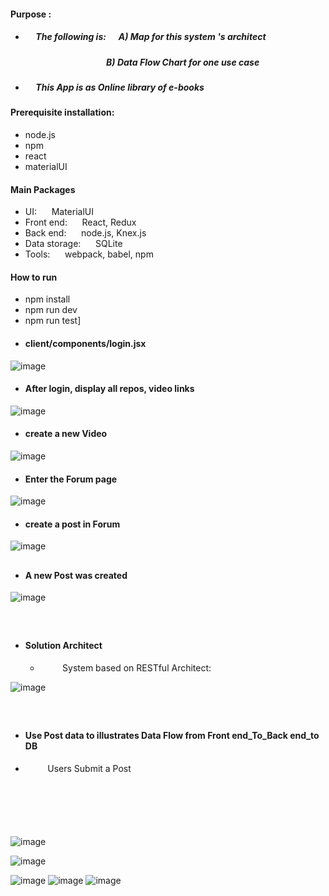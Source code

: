 #### Purpose :     
+ ##### &nbsp;&nbsp;&nbsp;&nbsp;  The following is:  &nbsp;&nbsp;&nbsp;&nbsp;  A) Map for this system 's architect
  ##### &nbsp;&nbsp;&nbsp;&nbsp;&nbsp;&nbsp;&nbsp;&nbsp; &nbsp;&nbsp;&nbsp;&nbsp; &nbsp;&nbsp;&nbsp;&nbsp; &nbsp;&nbsp;&nbsp;&nbsp; &nbsp;&nbsp;&nbsp;&nbsp; &nbsp;&nbsp;&nbsp;&nbsp; &nbsp;&nbsp;&nbsp;&nbsp;  B)  Data Flow Chart for one use case
+ #####  &nbsp;&nbsp;&nbsp;&nbsp;  This App is as Online library of e-books



	 
####  Prerequisite installation:
+    node.js                          
+  npm
+   react            
+   materialUI




####   Main Packages
+   UI:      &nbsp;&nbsp;&nbsp;&nbsp;       MaterialUI
+   Front end: &nbsp;&nbsp;&nbsp;&nbsp;     React, Redux
+  Back end: &nbsp;&nbsp;&nbsp;&nbsp;      node.js, Knex.js
+  Data storage:  &nbsp;&nbsp;&nbsp;&nbsp; SQLite &nbsp;&nbsp;&nbsp;&nbsp;   
+   Tools: &nbsp;&nbsp;&nbsp;&nbsp; webpack, babel, npm 

#### How to run
+  npm install
+  npm run dev
+  npm run test]





 



*  #### client/components/login.jsx
![image](https://github.com/githubmave/aihe-Book/assets/8073738/fa7d98b9-024c-4a27-ab56-69267034460b)


* #### After login, display all repos, video links
![image](https://github.com/githubmave/aihe-Book/assets/8073738/788c3721-aefc-46fc-80b9-52f9e17cfdca)


* #### create a new Video

![image](https://github.com/githubmave/aihe-Book/assets/8073738/251fdaa0-982f-4684-8a1b-52a9a322d144)


 * #### Enter the Forum page
![image](https://github.com/githubmave/aihe-Book/assets/8073738/53841ebd-cff6-471c-a0af-5f61b6b22ecf)


 * #### create a post in Forum
![image](https://github.com/githubmave/aihe-Book/assets/8073738/b38b4d69-fd2d-471f-8919-705c00d90e12)
##
 * #### A new Post was created
![image](https://github.com/githubmave/aihe-Book/assets/8073738/49381a1b-f7b2-461e-86ad-1251f7740de4)
 ##### &nbsp;&nbsp;&nbsp;&nbsp;&nbsp;&nbsp;&nbsp;&nbsp; &nbsp;&nbsp;&nbsp;&nbsp; &nbsp;&nbsp;&nbsp;&nbsp; &nbsp;&nbsp;&nbsp;&nbsp; 


* ####  Solution Architect
  -    &nbsp;&nbsp;&nbsp;&nbsp;&nbsp;&nbsp;&nbsp;&nbsp; System based on RESTful Architect: 

![image](https://github.com/githubmave/aihe-Book/assets/8073738/235a59ae-c943-474b-95f0-b3251e89bb14)

 ##### &nbsp;&nbsp;&nbsp;&nbsp;&nbsp;&nbsp;&nbsp;&nbsp; &nbsp;&nbsp;&nbsp;&nbsp; &nbsp;&nbsp;&nbsp;&nbsp; &nbsp;&nbsp;&nbsp;&nbsp; 

* ####  Use Post data to illustrates Data Flow from Front end_To_Back end_to DB 
 -    &nbsp;&nbsp;&nbsp;&nbsp;&nbsp;&nbsp;&nbsp;&nbsp;  Users Submit a Post

##### &nbsp;&nbsp;&nbsp;&nbsp;&nbsp;&nbsp;&nbsp;&nbsp; 

##### &nbsp;&nbsp;&nbsp;&nbsp;&nbsp;&nbsp;&nbsp;&nbsp;  
![image](https://github.com/githubmave/aihe-Book/assets/8073738/b1f931cb-d458-478e-8809-280a4c2e6e7a)


![image](https://github.com/githubmave/aihe-Book/assets/8073738/6a0167cc-fdcb-48f0-afb9-50aad8b1492d)

![image](https://github.com/githubmave/aihe-Book/assets/8073738/c535a665-1ad5-4dc4-ab75-7b269f9a6db9)
![image](https://github.com/githubmave/aihe-Book/assets/8073738/ec70a07d-74de-4cb8-97cf-aa58c6377370)
![image](https://github.com/githubmave/aihe-Book/assets/8073738/e08cff1b-df09-428f-b4ee-ff58ac26828b)


   


 































